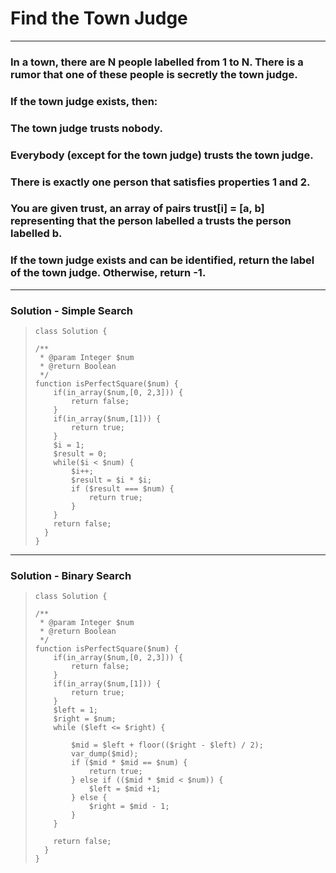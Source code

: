 # Find the Town Judge

---

### In a town, there are N people labelled from 1 to N.  There is a rumor that one of these people is secretly the town judge.
    
### If the town judge exists, then:
    
### The town judge trusts nobody.
### Everybody (except for the town judge) trusts the town judge.
### There is exactly one person that satisfies properties 1 and 2.
### You are given trust, an array of pairs trust[i] = [a, b] representing that the person labelled a trusts the person labelled b.
    
### If the town judge exists and can be identified, return the label of the town judge.  Otherwise, return -1.

---

### Solution - Simple Search

>     class Solution {
> 
>     /**
>      * @param Integer $num
>      * @return Boolean
>      */
>     function isPerfectSquare($num) {
>         if(in_array($num,[0, 2,3])) {
>             return false;
>         }
>         if(in_array($num,[1])) {
>             return true;
>         }
>         $i = 1;
>         $result = 0;
>         while($i < $num) {
>             $i++;
>             $result = $i * $i;
>             if ($result === $num) {
>                 return true;
>             }
>         }
>         return false;
>       }
>     }

---

### Solution - Binary Search

>     class Solution {
> 
>     /**
>      * @param Integer $num
>      * @return Boolean
>      */
>     function isPerfectSquare($num) {
>         if(in_array($num,[0, 2,3])) {
>             return false;
>         }
>         if(in_array($num,[1])) {
>             return true;
>         }
>         $left = 1;
>         $right = $num;
>         while ($left <= $right) {
> 
>             $mid = $left + floor(($right - $left) / 2);
>             var_dump($mid);
>             if ($mid * $mid == $num) {
>                 return true;
>             } else if (($mid * $mid < $num)) {
>                 $left = $mid +1;
>             } else {
>                 $right = $mid - 1;
>             }
>         }
>         
>         return false;
>       }
>     }
